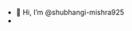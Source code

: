 - 👋 Hi, I’m @shubhangi-mishra925
-

<!---
shubhangi-mishra925/shubhangi-mishra925 is a ✨ special ✨ repository because its `README.md` (this file) appears on your GitHub profile.
You can click the Preview link to take a look at your changes.
--->
